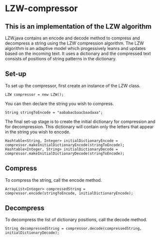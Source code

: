 # LZW-compressor
## This is an implementation of the LZW algorithm
LZW.java contains an encode and decode method to compress and decompress 
a string using the LZW compression algorithm. The LZW algorithm 
is an adaptive model which progessively leanrs and updates based 
on the incoming text. It uses a dictionary and the compressed text 
consists of positions of string patterns in the dictionary.

## Set-up
To set up the compressor, first create an instance of the LZW class. 

    LZW compressor = new LZW();

You can then declare the string you wish to compress.

    String stringToEncode = "aababacbaacbaadaaa";

The final set-up stage is to create the initial dictionary for compression and 
for decompression. This dictionary will contain only the letters that appear in the 
string you wish to encode.

    Hashtable<String, Integer> initialDictionaryEncode = compressor.makeInitialDictionaryEncode(stringToEncode);
    Hashtable<Integer, String> initialDictionaryDecode = compressor.makeInitialDictionaryDecode(stringToEncode);

## Compress
To compress the string, call the encode method.

    ArrayList<Integer> compressedString = compressor.encode(stringToEncode, initialDictionaryEncode);

## Decompress
To decompress the list of dictionary positions, call the decode method.

    String decompressedString = compressor.decode(compressedString, initialDictionaryDecode);